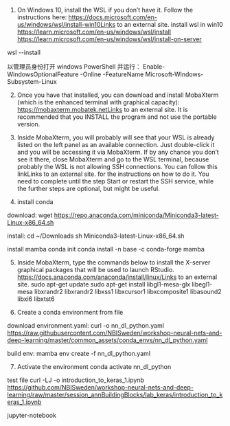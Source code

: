 1. On Windows 10, install the WSL if you don’t have it. Follow the instructions here: https://docs.microsoft.com/en-us/windows/wsl/install-win10Links to an external site.
install wsl in win10
https://learn.microsoft.com/en-us/windows/wsl/install
https://learn.microsoft.com/en-us/windows/wsl/install-on-server

wsl --install

以管理员身份打开 windows PowerShell 并运行：
Enable-WindowsOptionalFeature -Online -FeatureName Microsoft-Windows-Subsystem-Linux

2. Once you have that installed, you can download and install MobaXterm (which is the enhanced terminal with graphical capacity): https://mobaxterm.mobatek.netLinks to an external site.
It is recommended that you INSTALL the program and not use the portable version.

3. Inside MobaXterm, you will probably will see that your WSL is already listed on the left panel as an available connection. Just double-click it and you will be accessing it via MobaXterm. If by any chance you don’t see it there, close MobaXterm and go to the WSL terminal, because probably the WSL is not allowing SSH connections. You can follow this linkLinks to an external site. for the instructions on how to do it. You need to complete until the step Start or restart the SSH service, while the further steps are optional, but might be useful.

4. install conda
  
download:
wget https://repo.anaconda.com/miniconda/Miniconda3-latest-Linux-x86_64.sh

install:
cd ~/Downloads
sh Miniconda3-latest-Linux-x86_64.sh

install mamba
conda init
conda install -n base -c conda-forge mamba

5. Inside MobaXterm, type the commands below to install the X-server graphical packages that will be used to launch RStudio. https://docs.anaconda.com/anaconda/install/linux/Links to an external site.
sudo apt-get update
sudo apt-get install libgl1-mesa-glx libegl1-mesa libxrandr2 libxrandr2 libxss1 libxcursor1 libxcomposite1 libasound2 libxi6 libxtst6

6. Create a conda environment from file

download environment.yaml:
curl -o nn_dl_python.yaml https://raw.githubusercontent.com/NBISweden/workshop-neural-nets-and-deep-learning/master/common_assets/conda_envs/nn_dl_python.yaml

build env:
mamba env create -f nn_dl_python.yaml

7. Activate the environment
conda activate nn_dl_python

test file
curl -LJ -o introduction_to_keras_1.ipynb https://github.com/NBISweden/workshop-neural-nets-and-deep-learning/raw/master/session_annBuildingBlocks/lab_keras/introduction_to_keras_1.ipynb

jupyter-notebook



